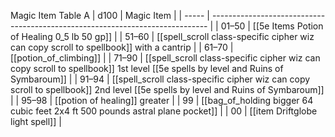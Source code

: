 Magic Item Table A
| d100  | Magic Item                                                                    |
| ----- | ----------------------------------------------------------------------------- |
| 01–50 | [[5e Items Potion of Healing 0_5 lb 50 gp]]                                   |
| 51–60 | [[spell_scroll class-specific cipher wiz can copy scroll to spellbook]] with a cantrip                                          |
| 61–70 | [[potion_of_climbing]]                                                        |
| 71–90 | [[spell_scroll class-specific cipher wiz can copy scroll to spellbook]] 1st level [[5e spells by level and Ruins of Symbaroum]] |
| 91–94 | [[spell_scroll class-specific cipher wiz can copy scroll to spellbook]] 2nd level [[5e spells by level and Ruins of Symbaroum]] |
| 95–98 | [[potion of healing]] greater                                               |
| 99    | [[bag_of_holding bigger 64 cubic feet 2x4 ft 500 pounds astral plane pocket]]                                                             |
| 00    | [[item Driftglobe light spell]]                                               |
